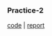 ### Practice-2

[code](./2) | 
[report](https://docs.google.com/document/d/1Dm0qALFBWz10Rf_-vt7IoOvTqa3w92IYelYKImYvCOU/edit?usp=sharing)

